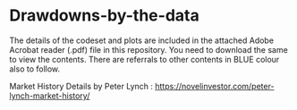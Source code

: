 # Drawdowns-by-the-data

The details of the codeset and plots are included in the attached Adobe Acrobat reader (.pdf) file in this repository. 
You need to download the same to view the contents. There are referrals to other contents in BLUE colour also to follow.

Market History Details by Peter Lynch : https://novelinvestor.com/peter-lynch-market-history/
